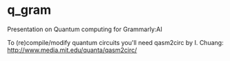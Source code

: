 q_gram
======

Presentation on Quantum computing for Grammarly:AI

To (re)compile/modify quantum circuits you'll need qasm2circ by I. Chuang:
http://www.media.mit.edu/quanta/qasm2circ/